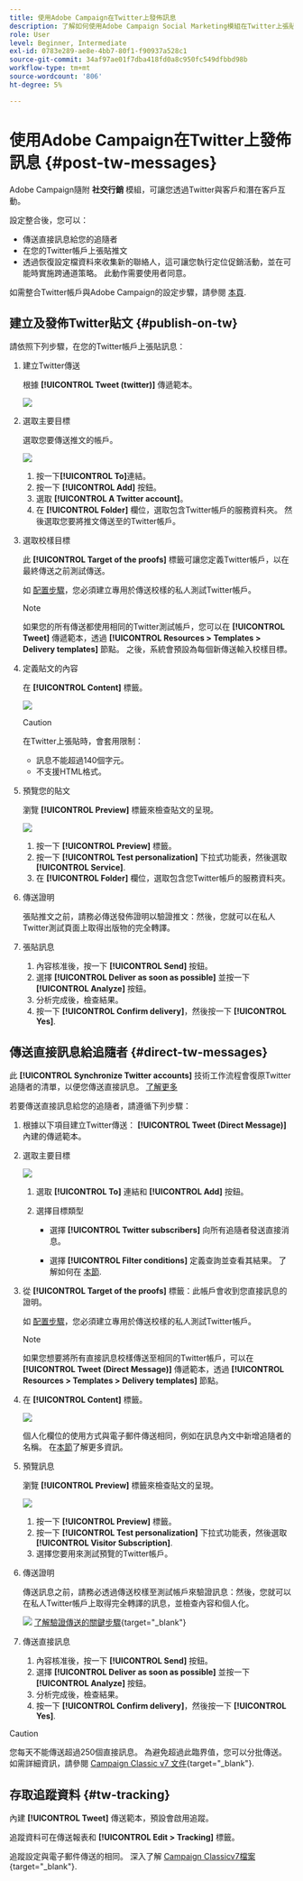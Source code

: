 ```yaml
---
title: 使用Adobe Campaign在Twitter上發佈訊息
description: 了解如何使用Adobe Campaign Social Marketing模組在Twitter上張貼訊息，並傳送直接訊息給您的追隨者
role: User
level: Beginner, Intermediate
exl-id: 0783e289-ae8e-4bb7-80f1-f90937a528c1
source-git-commit: 34af97ae01f7dba418fd0a8c950fc549dfbbd98b
workflow-type: tm+mt
source-wordcount: '806'
ht-degree: 5%

---
```



# 使用Adobe Campaign在Twitter上發佈訊息 {#post-tw-messages}

Adobe Campaign隨附 **社交行銷** 模組，可讓您透過Twitter與客戶和潛在客戶互動。

設定整合後，您可以：

* 傳送直接訊息給您的追隨者
* 在您的Twitter帳戶上張貼推文
* 透過恢復設定檔資料來收集新的聯絡人，這可讓您執行定位促銷活動，並在可能時實施跨通道策略。 此動作需要使用者同意。


如需整合Twitter帳戶與Adobe Campaign的設定步驟，請參閱 [本頁](../connect/ac-tw.md).

## 建立及發佈Twitter貼文 {#publish-on-tw}

請依照下列步驟，在您的Twitter帳戶上張貼訊息：

1. 建立Twitter傳送

   根據 **[!UICONTROL Tweet (twitter)]** 傳遞範本。

   ![](assets/tw-new-delivery.png)

1. 選取主要目標

   選取您要傳送推文的帳戶。

   ![](assets/tw-define-target.png)

   1. 按一下&#x200B;**[!UICONTROL To]**&#x200B;連結。
   1. 按一下 **[!UICONTROL Add]** 按鈕。
   1. 選取 **[!UICONTROL A Twitter account]**。
   1. 在 **[!UICONTROL Folder]** 欄位，選取包含Twitter帳戶的服務資料夾。 然後選取您要將推文傳送至的Twitter帳戶。

1. 選取校樣目標

   此 **[!UICONTROL Target of the proofs]** 標籤可讓您定義Twitter帳戶，以在最終傳送之前測試傳送。

   如 [配置步驟](../connect/ac-tw.md#tw-test-account)，您必須建立專用於傳送校樣的私人測試Twitter帳戶。

   >[!NOTE]
   >
   >如果您的所有傳送都使用相同的Twitter測試帳戶，您可以在 **[!UICONTROL Tweet]** 傳遞範本，透過 **[!UICONTROL Resources > Templates > Delivery templates]** 節點。 之後，系統會預設為每個新傳送輸入校樣目標。

1. 定義貼文的內容

   在 **[!UICONTROL Content]** 標籤。

   ![](assets/tw-delivery-content.png)

   >[!CAUTION]
   >
   >在Twitter上張貼時，會套用限制：
   >
   >* 訊息不能超過140個字元。
   >* 不支援HTML格式。


1. 預覽您的貼文

   瀏覽 **[!UICONTROL Preview]** 標籤來檢查貼文的呈現。

   ![](assets/tw-delivery-preview.png)

   1. 按一下 **[!UICONTROL Preview]** 標籤。
   1. 按一下 **[!UICONTROL Test personalization]** 下拉式功能表，然後選取 **[!UICONTROL Service]**.
   1. 在 **[!UICONTROL Folder]** 欄位，選取包含您Twitter帳戶的服務資料夾。

1. 傳送證明

   張貼推文之前，請務必傳送發佈證明以驗證推文：然後，您就可以在私人Twitter測試頁面上取得出版物的完全轉譯。

1. 張貼訊息

   1. 內容核准後，按一下 **[!UICONTROL Send]** 按鈕。
   1. 選擇 **[!UICONTROL Deliver as soon as possible]** 並按一下 **[!UICONTROL Analyze]** 按鈕。
   1. 分析完成後，檢查結果。
   1. 按一下 **[!UICONTROL Confirm delivery]**，然後按一下 **[!UICONTROL Yes]**.

## 傳送直接訊息給追隨者 {#direct-tw-messages}

此 **[!UICONTROL Synchronize Twitter accounts]** 技術工作流程會復原Twitter追隨者的清單，以便您傳送直接訊息。 [了解更多](../connect/ac-tw.md#synchro-tw-accounts)

若要傳送直接訊息給您的追隨者，請遵循下列步驟：

1. 根據以下項目建立Twitter傳送： **[!UICONTROL Tweet (Direct Message)]** 內建的傳遞範本。

1. 選取主要目標

   ![](assets/tw-dm-define-target.png)

   1. 選取 **[!UICONTROL To]** 連結和 **[!UICONTROL Add]** 按鈕。

   1. 選擇目標類型

      * 選擇 **[!UICONTROL Twitter subscribers]** 向所有追隨者發送直接消息。

      * 選擇 **[!UICONTROL Filter conditions]** 定義查詢並查看其結果。 了解如何在 [本節](../audiences/create-filters.md#advanced-filters).

1. 從 **[!UICONTROL Target of the proofs]** 標籤：此帳戶會收到您直接訊息的證明。

   如 [配置步驟](../connect/ac-tw.md#tw-test-account)，您必須建立專用於傳送校樣的私人測試Twitter帳戶。


   >[!NOTE]
   >
   >如果您想要將所有直接訊息校樣傳送至相同的Twitter帳戶，可以在 **[!UICONTROL Tweet (Direct Message)]** 傳遞範本，透過 **[!UICONTROL Resources > Templates > Delivery templates]** 節點。

1. 在 **[!UICONTROL Content]** 標籤。

   ![](assets/tw-dm-content.png)

   個人化欄位的使用方式與電子郵件傳送相同，例如在訊息內文中新增追隨者的名稱。 在[本節](../send/personalize.md)了解更多資訊。

1. 預覽訊息

   瀏覽 **[!UICONTROL Preview]** 標籤來檢查貼文的呈現。

   ![](assets/tw-dm-preview.png)

   1. 按一下 **[!UICONTROL Preview]** 標籤。
   1. 按一下 **[!UICONTROL Test personalization]** 下拉式功能表，然後選取 **[!UICONTROL Visitor Subscription]**.
   1. 選擇您要用來測試預覽的Twitter帳戶。

1. 傳送證明

   傳送訊息之前，請務必透過傳送校樣至測試帳戶來驗證訊息：然後，您就可以在私人Twitter帳戶上取得完全轉譯的訊息，並檢查內容和個人化。

   ![](../assets/do-not-localize/book.png) [了解驗證傳送的關鍵步驟](https://experienceleague.adobe.com/docs/campaign-classic/using/sending-messages/key-steps-when-creating-a-delivery/steps-validating-the-delivery.html?lang=zh-Hant){target="_blank"}

1. 傳送直接訊息

   1. 內容核准後，按一下 **[!UICONTROL Send]** 按鈕。
   1. 選擇 **[!UICONTROL Deliver as soon as possible]** 並按一下 **[!UICONTROL Analyze]** 按鈕。
   1. 分析完成後，檢查結果。
   1. 按一下 **[!UICONTROL Confirm delivery]**，然後按一下 **[!UICONTROL Yes]**.

>[!CAUTION]
>
>您每天不能傳送超過250個直接訊息。 為避免超過此臨界值，您可以分批傳送。 如需詳細資訊，請參閱 [Campaign Classic v7 文件](https://experienceleague.adobe.com/docs/campaign-classic/using/sending-messages/key-steps-when-creating-a-delivery/steps-sending-the-delivery.html?lang=en#sending-using-multiple-waves){target="_blank"}.


## 存取追蹤資料 {#tw-tracking}

內建 **[!UICONTROL Tweet]** 傳送範本，預設會啟用追蹤。

追蹤資料可在傳送報表和 **[!UICONTROL Edit > Tracking]** 標籤。

追蹤設定與電子郵件傳送的相同。 深入了解 [Campaign Classicv7檔案](https://experienceleague.adobe.com/docs/campaign-classic/using/sending-messages/monitoring-deliveries/about-delivery-monitoring.html?lang=zh-Hant){target="_blank"}.

